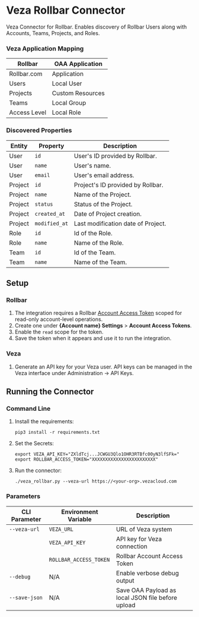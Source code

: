 # Veza Rollbar Connector

Veza Connector for Rollbar. Enables discovery of Rollbar Users along with Accounts, Teams, Projects, and Roles.

### Veza Application Mapping

| Rollbar       | OAA Application  |
| ------------- | ---------------- |
| Rollbar.com   | Application      |
| Users         | Local User       |
| Projects      | Custom Resources |
| Teams         | Local Group      |
| Access Level  | Local Role       |


### Discovered Properties

| Entity       | Property       | Description                                                   |
| ------------ | -------------- | --------------------------------------------------------------|
| User         | `id`           | User's ID provided by Rollbar.                                |
| User         | `name`         | User's name.                                                  |
| User         | `email`        | User's email address.                                         |
| Project      | `id`           | Project's ID provided by Rollbar.                             |
| Project      | `name`         | Name of the Project.                                          |
| Project      | `status`       | Status of the Project.                                        |
| Project      | `created_at`   | Date of Project creation.                                     |
| Project      | `modified_at`  | Last modification date of Project.                            |
| Role         | `id`           | Id of the Role.                                               |
| Role         | `name`         | Name of the Role.                                             |
| Team         | `id`           | Id of the Team.                                               |
| Team         | `name`         | Name of the Team.                                             |

## Setup

### Rollbar

1. The integration requires a Rollbar [Account Access Token](https://docs.rollbar.com/reference/getting-started-1#account-access-tokens) scoped for read-only account-level operations.
2. Create one under **{Account name} Settings** > **Account Access Tokens**.
3. Enable the `read` scope for the token.
4. Save the token when it appears and use it to run the integration.

### Veza

1. Generate an API key for your Veza user. API keys can be managed in the Veza interface under Administration -> API Keys.

## Running the Connector

### Command Line

1. Install the requirements:

    ```
    pip3 install -r requirements.txt
    ```
2. Set the Secrets:
    ```
    export VEZA_API_KEY="ZXldTcj...JCWGU3Qlo1OHR3RTBfc00yN3lfSFk="
    export ROLLBAR_ACCESS_TOKEN="XXXXXXXXXXXXXXXXXXXXXXXX"
    ```
3. Run the connector:
    ```
    ./veza_rollbar.py --veza-url https://<your-org>.vezacloud.com
    ```

### Parameters

| CLI Parameter                   | Environment Variable          | Description                                                                       |
| ------------------------------- | ----------------------------- | --------------------------------------------------------------------------------- |
| `--veza-url`                    | `VEZA_URL`                    | URL of Veza system                                                                |
|                                 | `VEZA_API_KEY`                | API key for Veza connection                                                       |
|                                 | `ROLLBAR_ACCESS_TOKEN`        | Rollbar Account Access Token                                                      |
| `--debug`                       | N/A                           | Enable verbose debug output                                                       |
| `--save-json`                   | N/A                           | Save OAA Payload as local JSON file before upload                                 |
